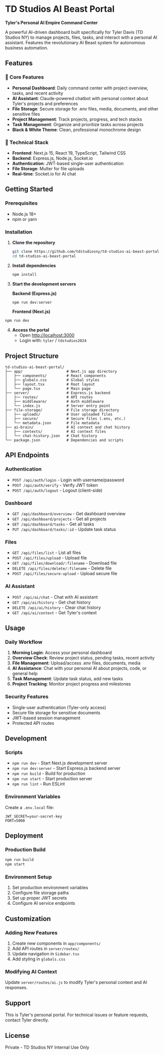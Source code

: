 # TD Studios AI Beast Portal

**Tyler's Personal AI Empire Command Center**

A powerful AI-driven dashboard built specifically for Tyler Davis (TD Studios NY) to manage projects, files, tasks, and interact with a personal AI assistant. Features the revolutionary AI Beast system for autonomous business automation.

## Features

### 🎯 Core Features
- **Personal Dashboard**: Daily command center with project overview, tasks, and recent activity
- **AI Assistant**: Claude-powered chatbot with personal context about Tyler's projects and preferences
- **File Storage**: Secure storage for .env files, media, documents, and other sensitive files
- **Project Management**: Track projects, progress, and tech stacks
- **Task Management**: Organize and prioritize tasks across projects
- **Black & White Theme**: Clean, professional monochrome design

### 🚀 Technical Stack
- **Frontend**: Next.js 15, React 19, TypeScript, Tailwind CSS
- **Backend**: Express.js, Node.js, Socket.io
- **Authentication**: JWT-based single-user authentication
- **File Storage**: Multer for file uploads
- **Real-time**: Socket.io for AI chat

## Getting Started

### Prerequisites
- Node.js 18+ 
- npm or yarn

### Installation

1. **Clone the repository**
   ```bash
   git clone https://github.com/tdstudiosny/td-studios-ai-beast-portal.git
   cd td-studios-ai-beast-portal
   ```

2. **Install dependencies**
   ```bash
   npm install
   ```

3. **Start the development servers**
   
   **Backend (Express.js)**
   ```bash
   npm run dev:server
   ```
   
   **Frontend (Next.js)**
```bash
npm run dev
   ```

4. **Access the portal**
   - Open [http://localhost:3000](http://localhost:3000)
   - Login with: `tyler` / `tdstudios2024`

## Project Structure

```
td-studios-ai-beast-portal/
├── app/                    # Next.js app directory
│   ├── components/         # React components
│   ├── globals.css         # Global styles
│   ├── layout.tsx          # Root layout
│   └── page.tsx            # Main page
├── server/                 # Express.js backend
│   ├── routes/             # API routes
│   ├── middleware/         # Auth middleware
│   └── index.js            # Server entry point
├── file-storage/           # File storage directory
│   ├── uploads/            # User uploaded files
│   ├── secure/             # Secure files (.env, etc.)
│   └── metadata.json       # File metadata
├── ai-brain/               # AI context and chat history
│   ├── contexts/           # AI context files
│   └── chat-history.json   # Chat history
└── package.json            # Dependencies and scripts
```

## API Endpoints

### Authentication
- `POST /api/auth/login` - Login with username/password
- `POST /api/auth/verify` - Verify JWT token
- `POST /api/auth/logout` - Logout (client-side)

### Dashboard
- `GET /api/dashboard/overview` - Get dashboard overview
- `GET /api/dashboard/projects` - Get all projects
- `GET /api/dashboard/tasks` - Get all tasks
- `PUT /api/dashboard/tasks/:id` - Update task status

### Files
- `GET /api/files/list` - List all files
- `POST /api/files/upload` - Upload file
- `GET /api/files/download/:filename` - Download file
- `DELETE /api/files/delete/:filename` - Delete file
- `POST /api/files/secure-upload` - Upload secure file

### AI Assistant
- `POST /api/ai/chat` - Chat with AI assistant
- `GET /api/ai/history` - Get chat history
- `DELETE /api/ai/history` - Clear chat history
- `GET /api/ai/context` - Get Tyler's context

## Usage

### Daily Workflow
1. **Morning Login**: Access your personal dashboard
2. **Overview Check**: Review project status, pending tasks, recent activity
3. **File Management**: Upload/access .env files, documents, media
4. **AI Assistance**: Chat with your personal AI about projects, code, or general help
5. **Task Management**: Update task status, add new tasks
6. **Project Tracking**: Monitor project progress and milestones

### Security Features
- Single-user authentication (Tyler-only access)
- Secure file storage for sensitive documents
- JWT-based session management
- Protected API routes

## Development

### Scripts
- `npm run dev` - Start Next.js development server
- `npm run dev:server` - Start Express.js backend server
- `npm run build` - Build for production
- `npm run start` - Start production server
- `npm run lint` - Run ESLint

### Environment Variables
Create a `.env.local` file:
```env
JWT_SECRET=your-secret-key
PORT=5000
```

## Deployment

### Production Build
```bash
npm run build
npm start
```

### Environment Setup
1. Set production environment variables
2. Configure file storage paths
3. Set up proper JWT secrets
4. Configure AI service endpoints

## Customization

### Adding New Features
1. Create new components in `app/components/`
2. Add API routes in `server/routes/`
3. Update navigation in `Sidebar.tsx`
4. Add styling in `globals.css`

### Modifying AI Context
Update `server/routes/ai.js` to modify Tyler's personal context and AI responses.

## Support

This is Tyler's personal portal. For technical issues or feature requests, contact Tyler directly.

## License

Private - TD Studios NY Internal Use Only
